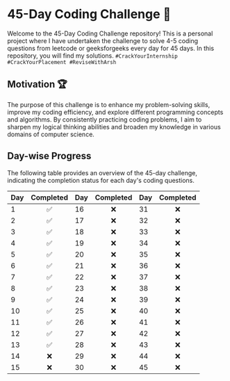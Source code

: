 # 45-Day Coding Challenge 🚩

Welcome to the 45-Day Coding Challenge repository! This is a personal project where I have undertaken the challenge to solve 4-5 coding questions from leetcode or geeksforgeeks every day for 45 days. In this repository, you will find my solutions.
```#CrackYourInternship #CrackYourPlacement #ReviseWithArsh```

## Motivation 🏆

The purpose of this challenge is to enhance my problem-solving skills, improve my coding efficiency, and explore different programming concepts and algorithms. By consistently practicing coding problems, I aim to sharpen my logical thinking abilities and broaden my knowledge in various domains of computer science.

## Day-wise Progress

The following table provides an overview of the 45-day challenge, indicating the completion status for each day's coding questions.

| Day | Completed | Day | Completed | Day | Completed |
|-----|:--------:|-----|:--------:|-----|:--------:|
| 1   |     ✅    | 16   |     ❌    | 31   |     ❌    |
| 2   |     ✅    | 17   |     ❌    | 32   |     ❌    |
| 3   |     ✅    | 18   |     ❌    | 33   |     ❌    |
| 4   |     ✅    | 19   |     ❌    | 34   |     ❌    |
| 5   |     ✅    | 20   |     ❌    | 35   |     ❌    |
| 6   |     ✅    | 21   |     ❌    | 36   |     ❌    |
| 7   |     ✅    | 22   |     ❌    | 37   |     ❌    |
| 8   |     ✅    | 23   |     ❌    | 38   |     ❌    |
| 9   |     ✅    | 24   |     ❌    | 39   |     ❌    |
| 10  |     ✅    | 25   |     ❌    | 40   |     ❌    |
| 11  |     ✅    | 26   |     ❌    | 41   |     ❌    |
| 12  |     ✅    | 27   |     ❌    | 42   |     ❌    |
| 13  |     ✅    | 28   |     ❌    | 43   |     ❌    |
| 14  |     ❌    | 29   |     ❌    | 44   |     ❌    |
| 15  |     ❌    | 30   |     ❌    | 45   |     ❌    |

